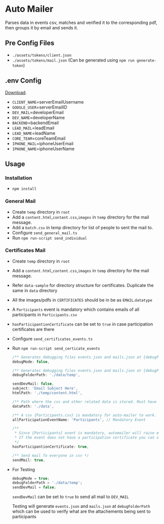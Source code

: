 # Auto Mailer

Parses data in events csv, matches and verified it to the corresponding pdf, then groups it by email and sends it.

## Pre Config Files

- `./assets/tokens/client.json`
- `./assets/tokens/mail.json` (Can be generated using `npm run generate-token`)

## .env Config

[Download](https://drive.google.com/drive/folders/1EvwqmuNksuRUwWCN28FU10LeqhgvOyp7?usp=sharing).

- `CLIENT_NAME`=serverEmailUsername
- `GOOGLE_USER`=serverEmailID
- `DEV_MAIL`=developerEmail
- `DEV_NAME`=developerName
- `BACKEND`=backendEmail
- `LEAD_MAIL`=leadEmail
- `LEAD_NAME`=leadName
- `CORE_TEAM`=coreTeamEmail
- `IPHONE_MAIL`=iphoneUserEmail
- `IPHONE_NAME`=iphoneUserName

## Usage

### Installation

- `npm install`

### General Mail

- Create `temp` directory in `root`
- Add a `content.html`,`content.css`,`images` in `temp` directory for the mail message.
- Add a `batch.csv` in temp directory for list of people to sent the mail to.
- Configure `send_general_mail.ts`
- Run `npm run-script send_individual`

### Certificates Mail

- Create `temp` directory in `root`
- Add a `content.html`,`content.css`,`images` in `temp` directory for the mail message.
- Refer `data-sample` for directory structure for certificates. Duplicate the same in `data` directory
- All the images/pdfs in `CERTIFICATES` should be in be as `EMAIL`.`datatype`
- A `Participants` event is mandatory which contains emails of all participants in `Participants.csv`
- `hasParticipantionCertificate` can be set to `true` in case participation certificates are there
- Configure `send_certificates_events.ts`
- Run `npm run-script send_certicate_events`

    ```javascript
    /** Generates debugging files events.json and mails.json at {debugFolderPath} */
    debugMode: false,

    /** Generates debugging files events.json and mails.json at {debugFolderPath} */
    debugFolderPath: './data/temp',

    sendDevMail: false,
    subject: 'Email Subject Here',
    htmlPath: './temp/content.html',

    /** Path where the csv and other related data is stored. Must have the same structue of {data-sample} */
    dataPath: './data',

    /** A csv {Participants.csv} is mandatory for auto-mailer to work. It is a super set of all other csv events. */
    allParticipationEventName: 'Participants', // Mandatory Event

    /**
     * Since {Participants} event is mandatory, automailer will raise error if it could not find participant's certificates.
     * If the event does not have a participation certificate you can set {hasParticipantionCertificate} to false
     */
    hasParticipantionCertificate: true,

    /** Send mail To everyone in csv */
    sendMail: true,
    ```

- For Testing

    ```javascript
    debugMode = true;
    debugFolderPath = './data/temp';
    sendDevMail = false;
    ```

    `sendDevMail` can be set to `true` to send all mail to `DEV_MAIL`

    Testing will generate `events.json` and `mails.json` at `debugFolderPath` which can be used to verify what are the attachements being sent to participants
